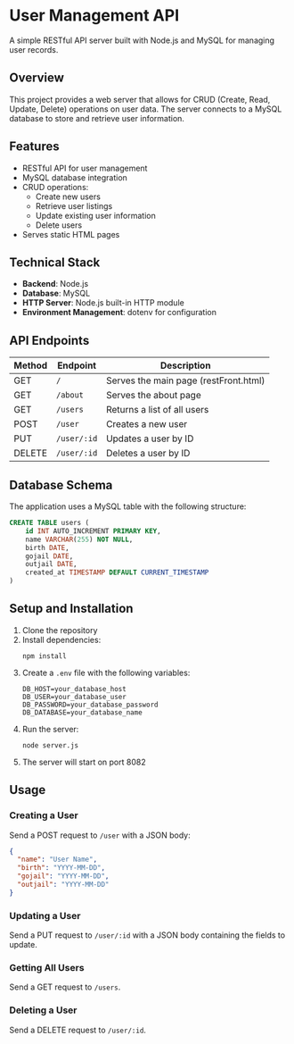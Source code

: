 # User Management API

A simple RESTful API server built with Node.js and MySQL for managing user records.

## Overview

This project provides a web server that allows for CRUD (Create, Read, Update, Delete) operations on user data. The server connects to a MySQL database to store and retrieve user information.

## Features

- RESTful API for user management
- MySQL database integration
- CRUD operations:
  - Create new users
  - Retrieve user listings
  - Update existing user information
  - Delete users
- Serves static HTML pages

## Technical Stack

- **Backend**: Node.js
- **Database**: MySQL
- **HTTP Server**: Node.js built-in HTTP module
- **Environment Management**: dotenv for configuration

## API Endpoints

| Method | Endpoint    | Description                           |
| ------ | ----------- | ------------------------------------- |
| GET    | `/`         | Serves the main page (restFront.html) |
| GET    | `/about`    | Serves the about page                 |
| GET    | `/users`    | Returns a list of all users           |
| POST   | `/user`     | Creates a new user                    |
| PUT    | `/user/:id` | Updates a user by ID                  |
| DELETE | `/user/:id` | Deletes a user by ID                  |

## Database Schema

The application uses a MySQL table with the following structure:

```sql
CREATE TABLE users (
    id INT AUTO_INCREMENT PRIMARY KEY,
    name VARCHAR(255) NOT NULL,
    birth DATE,
    gojail DATE,
    outjail DATE,
    created_at TIMESTAMP DEFAULT CURRENT_TIMESTAMP
)
```

## Setup and Installation

1. Clone the repository
2. Install dependencies:
   ```
   npm install
   ```
3. Create a `.env` file with the following variables:
   ```
   DB_HOST=your_database_host
   DB_USER=your_database_user
   DB_PASSWORD=your_database_password
   DB_DATABASE=your_database_name
   ```
4. Run the server:
   ```
   node server.js
   ```
5. The server will start on port 8082

## Usage

### Creating a User

Send a POST request to `/user` with a JSON body:

```json
{
  "name": "User Name",
  "birth": "YYYY-MM-DD",
  "gojail": "YYYY-MM-DD",
  "outjail": "YYYY-MM-DD"
}
```

### Updating a User

Send a PUT request to `/user/:id` with a JSON body containing the fields to update.

### Getting All Users

Send a GET request to `/users`.

### Deleting a User

Send a DELETE request to `/user/:id`.
